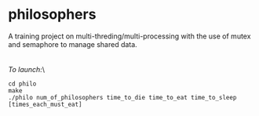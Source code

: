 # philosophers
A training project on multi-threding/multi-processing with the use of mutex and semaphore to manage shared data.\
\
\
*To launch:*\
```
cd philo
make
./philo num_of_philosophers time_to_die time_to_eat time_to_sleep [times_each_must_eat]
```
